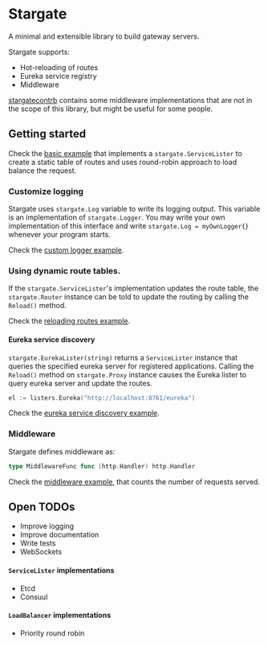 # Stargate

A minimal and extensible library to build gateway servers.

Stargate supports:

- Hot-reloading of routes
- Eureka service registry
- Middleware

[stargatecontrb](https://github.com/realbucksavage/stargatecontrib) contains some middleware implementations that are
not in the scope of this library, but might be useful for some people.

## Getting started

Check the [basic example](./_examples/basic/main.go) that implements a
`stargate.ServiceLister` to create a static table of routes and uses round-robin approach to load balance the request.

### Customize logging

Stargate uses `stargate.Log` variable to write its logging output. This variable is an implementation
of `stargate.Logger`. You may write your own implementation of this interface and write `stargate.Log = myOwnLogger{}`
whenever your program starts.

Check the [custom logger example](./_examples/logger_custom/main.go).

### Using dynamic route tables.

If the `stargate.ServiceLister`'s implementation updates the route table, the `stargate.Router` instance can be told to
update the routing by calling the `Reload()` method.

Check the [reloading routes example](./_examples/reloading_router/reload.go).

#### Eureka service discovery

`stargate.EurekaLister(string)` returns a `ServiceLister` instance that queries the specified eureka server for
registered applications. Calling the `Reload()` method on `stargate.Proxy` instance causes the Eureka lister to query
eureka server and update the routes.

```go
el := listers.Eureka("http://localhost:8761/eureka")
```

Check the [eureka service discovery example](./_examples/eureka/main.go).

### Middleware

Stargate defines middleware as:

```go
type MiddlewareFunc func (http.Handler) http.Handler
```

Check the [middleware example](./_examples/middleware/main.go), that counts the number of requests served.

## Open TODOs

- Improve logging
- Improve documentation
- Write tests
- WebSockets

#### `ServiceLister` implementations

- Etcd
- Consuul

#### `LoadBalancer` implementations

- Priority round robin
